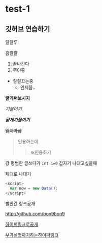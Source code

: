 # test-1
깃허브 연습하기
---
랄랄루

흠랄랄
1. 끝나간다
2. 무야홍
- 질질끄는중
  - 언제쯤..

**굵게써보시지**

*기울이기*

***굵게기울이기***

~~읽지마삼~~

>인용하는데
>>또인용하기

걍 평범한 글쓰다가 `int i=0` 갑자기 나대고싶을때

제대로 나대기
```javascript
<script>
  var now = new Data();
</script>
```

별안간 링크공개

<http://github.com/bon9bon9>

[하이퍼링크로공개](github.com/bon9bon9)

[부가설명까지하는하이퍼링크](github.com/bon9bon9, "내 깃허브다!")
